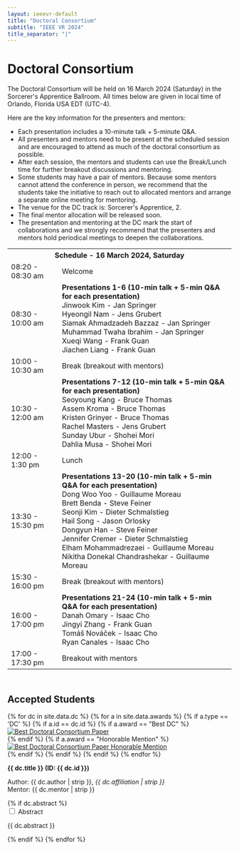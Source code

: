 ```yaml
---
layout: ieeevr-default
title: "Doctoral Consortium"
subtitle: "IEEE VR 2024"
title_separator: "|"
---
```



<h1>Doctoral Consortium</h1>
<div>
    <p>
        The Doctoral Consortium will be held on 16 March 2024 (Saturday) in the Sorcerer's Apprentice Ballroom. All times below are given in local time of Orlando, Florida USA EDT (UTC-4). 
    </p>
    <p>
        Here are the key information for the presenters and mentors:
        <ul>
            <li>Each presentation includes a 10-minute talk + 5-minute Q&A.</li>
            <li>All presenters and mentors need to be present at the scheduled session and are encouraged to attend as much of the doctoral consortium as possible. </li>
            <li>After each session, the mentors and students can use the Break/Lunch time for further breakout discussions and mentoring. </li>
            <li>Some students may have a pair of mentors. Because some mentors cannot attend the conference in person, we recommend that the students take the initiative to reach out to allocated mentors and arrange a separate online meeting for mentoring. </li>
            <li>The venue for the DC track is: Sorcerer's Apprentice, 2. </li>
            <li>The final mentor allocation will be released soon. </li>
            <li>The presentation and mentoring at the DC mark the start of collaborations and we strongly recommend that the presenters and mentors hold periodical meetings to deepen the collaborations. </li>
        </ul>
    </p>
</div>
<div>
    <table class="styled-table font_80">
        <tr>
            <th colspan="2">Schedule - 16 March 2024, Saturday</th>
        </tr>
        <tr>
            <td>08:20 - 08:30 am</td>
            <td>
                Welcome
            </td>
        </tr>
        <tr>
            <td>08:30 - 10:00 am</td>
            <td>
                <strong>Presentations 1-6 (10-min talk + 5-min Q&A for each presentation)</strong><br/>
                Jinwook Kim - Jan Springer<br/>
                Hyeongil Nam - Jens Grubert<br/>
                Siamak Ahmadzadeh Bazzaz - Jan Springer<br/>
                Muhammad Twaha Ibrahim - Jan Springer<br/>
                Xueqi Wang - Frank Guan<br/>
                Jiachen Liang - Frank Guan
            </td>
        </tr>
        <tr>
            <td >10:00 - 10:30 am</td>
            <td>
                Break (breakout with mentors)
            </td>
        </tr>
        <tr>
            <td >10:30 - 12:00 am</td>
            <td>
                <strong>Presentations 7-12 (10-min talk + 5-min Q&A for each presentation)</strong><br/>
                Seoyoung Kang - Bruce Thomas<br/>
                Assem Kroma - Bruce Thomas<br/>
                Kristen Grinyer - Bruce Thomas<br/>
                Rachel Masters - Jens Grubert<br/>
                Sunday Ubur - Shohei Mori<br/>
                Dahlia Musa - Shohei Mori
            </td>
        </tr>
        <tr>
            <td>12:00 - 1:30 pm</td>
            <td>
               Lunch
            </td>
        </tr>
        <tr>
            <td>13:30 - 15:30 pm</td>            
            <td>
                <strong>Presentations 13-20 (10-min talk + 5-min Q&A for each presentation)</strong><br/>
                Dong Woo Yoo - Guillaume Moreau<br/>
                Brett Benda - Steve Feiner<br/>
                Seonji Kim - Dieter Schmalstieg<br/>
                Hail Song - Jason Orlosky<br/>
                Dongyun Han - Steve Feiner<br/>
                Jennifer Cremer - Dieter Schmalstieg<br/>
                Elham Mohammadrezaei - Guillaume Moreau<br/>
                Nikitha Donekal Chandrashekar - Guillaume Moreau
            </td>
        </tr>
        <tr>
            <td >15:30 - 16:00 pm</td>
            <td>
                Break (breakout with mentors)
            </td>
        </tr>
        <tr>
            <td>16:00 - 17:00 pm</td>
            <td>
                <strong>Presentations 21-24 (10-min talk + 5-min Q&A for each presentation)</strong><br/>
                Danah Omary - Isaac Cho<br/>
                Jingyi Zhang - Frank Guan<br/>
                Tomáš Nováček - Isaac Cho<br/>
                Ryan Canales - Isaac Cho<br/>
            </td>
        </tr>
        <tr>
            <td >17:00 - 17:30 pm</td>
            <td>
                Breakout with mentors
            </td>
        </tr>
    </table>    
</div>
<div>
    <h2 id="P3" class="pink" style="padding-top:25px;">Accepted Students</h2>
    {% for dc in site.data.dc %}
            {% for a in site.data.awards %}  
                {% if a.type == 'DC' %}
                    {% if a.id == dc.id %}
                        {% if a.award == "Best DC" %}
                            <div class="align-left"><a href="{{ "/awards/conference-awards" | relative_url }}#dc-best"><img src= "{{ "/assets/images/awards/best.png" | relative_url }}" title="Best Doctoral Consortium Consortium Paper" alt="Best Doctoral Consortium Paper"></a></div>
                        {% endif %}                                                    
                        {% if a.award == "Honorable Mention" %}
                            <div class="align-left"><a href="{{ "/awards/conference-awards" | relative_url }}#dc-honorable"><img src= "{{ "/assets/images/awards/hm.png" | relative_url }}" title="Best Doctoral Consortium Paper Honorable Mention" alt="Best Doctoral Consortium Paper Honorable Mention"></a></div>
                        {% endif %}
                    {% endif %}
                {% endif %}
            {% endfor %}
            <p class="medLarge" id="{{ dc.id }}" style="margin-bottom: 0.3em;">
                <strong>{{ dc.title }} (ID:&nbsp;{{ dc.id }})</strong>
            </p>
            <p class="clear font_75" >
                <span class="bold">Author:</span> <span class="">{{ dc.author | strip }}</span>, <i>{{ dc.affiliation | strip }}</i><br />
                <span class="bold">Mentor:</span> <span class="">{{ dc.mentor | strip }}</span>
            </p>
            {% if dc.abstract %}
                <div id="{{ dc.id }}" class="wrap-collabsible"> <input id="collapsibleabstract{{ dc.id }}" class="toggle" type="checkbox"> 
                    <label for="collapsibleabstract{{ dc.id }}" class="lbl-toggle">Abstract</label>
                    <div class="collapsible-content">
                        <div class="content-inner">
                            <p>{{ dc.abstract }}</p>
                        </div>
                    </div>
                </div>   
            {% endif %}
    {% endfor %}
</div>